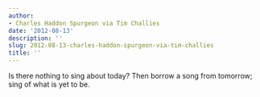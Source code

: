 ```yaml
---
author:
- Charles Haddon Spurgeon via Tim Challies
date: '2012-08-13'
description: ''
slug: 2012-08-13-charles-haddon-spurgeon-via-tim-challies
title: ''
---
```

Is there nothing to sing about today? Then borrow a song from tomorrow; sing of what is yet to be.



